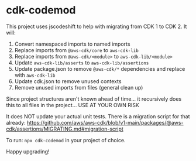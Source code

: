 # cdk-codemod

This project uses jscodeshift to help with migrating from CDK 1 to CDK 2.  It will:

1. Convert namespaced imports to named imports
2. Replace imports from `@aws-cdk/core` to `aws-cdk-lib`
3. Replace imports from `@aws-cdk/<module>` to `aws-cdk-lib/<module>`
4. Update `aws-cdk-lib/asserts` to `aws-cdk-lib/assertions`
5. Update package.json to remove `@aws-cdk/*` dependencies and replace with `aws-cdk-lib`
6. Update cdk.json to remove unused contexts
7. Remove unused imports from files (general clean up)

Since project structures aren't known ahead of time... it recursively does this to all files in the project... USE AT YOUR OWN RISK

It does NOT update your actual unit tests.  There is a migration script for that already: https://github.com/aws/aws-cdk/blob/v1-main/packages/@aws-cdk/assertions/MIGRATING.md#migration-script

To run: `npx cdk-codemod` in your project of choice.

Happy upgrading!

